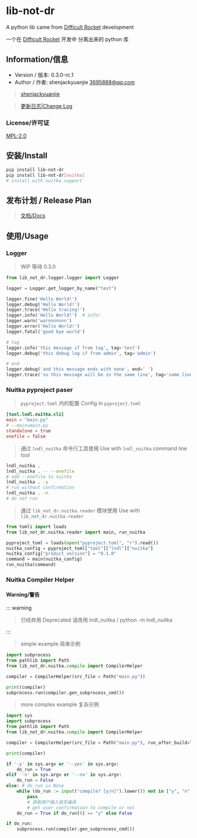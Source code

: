 # lib-not-dr

A python lib came from [Difficult Rocket](https://github.com/shenjackyuanjie/Difficult-Rocket) development

一个在 [Difficult Rocket](https://github.com/shenjackyuanjie/Difficult-Rocket) 开发中 分离出来的 python 库

## Information/信息

- Version / 版本: 0.3.0-rc.1
- Author / 作者: shenjackyuanjie <3695888@qq.com>

> [shenjackyuanjie](https://github.com/shenjackyuanjie)

> [更新日志|Change Log](docs/change_log.md)

### License/许可证

[MPL-2.0](https://www.mozilla.org/en-US/MPL/2.0/)

## 安装/Install

```bash title="install.sh"
pip install lib-not-dr
pip install lib-not-dr[nuitka]
# install with nuitka support
```

## 发布计划 / Release Plan

> [文档/Docs](/docs/release-plan/summary.md)

## 使用/Usage

### Logger

> WIP
> 等待 0.3.0

```python title="logger.py"
from lib_not_dr.logger.logger import Logger

logger = Logger.get_logger_by_name("test")

logger.fine('Hello World!')
logger.debug('Hello World!')
logger.trace('Hello tracing!')
logger.info('Hello World!')  # info!
logger.warn('warnnnnnnn')
logger.error('Hello World!')
logger.fatal('good bye world')

# tag
logger.info('this message if from tag', tag='test')
logger.debug('this debug log if from admin', tag='admin')

# end
logger.debug('and this message ends with none', end=' ')
logger.trace('so this message will be in the same line', tag='same line!')
```

### Nuitka pyproject paser

> `pyproject.toml` 内的配置
> Config in `pyproject.toml`

```toml title="pyproject.toml"
[tool.lndl.nuitka.cli]
main = "main.py"
# --main=main.py
standalone = true
onefile = false
```

> 通过 `lndl_nuitka` 命令行工具使用
> Use with `lndl_nuitka` command line tool

```bash
lndl_nuitka .
lndl_nuitka . -- --onefile
# add --onefile to nuitka
lndl_nuitka . -y
# run without confirmation
lndl_nuitka . -n
# do not run
``` 

> 通过 `lib_not_dr.nuitka.reader` 模块使用
> Use with `lib_not_dr.nuitka.reader`

```python
from tomli import loads
from lib_not_dr.nuitka.reader import main, run_nuitka

pyproject_toml = loads(open("pyproject.toml", "r").read())
nuitka_config = pyproject_toml["tool"]["lndl"]["nuitka"]
nuitka_config["product_version"] = "0.1.0"
command = main(nuitka_config)
run_nuitka(command)
```

### Nuitka Compiler Helper

#### Warning/警告

::: warning

> 已经弃用 Deprecated
> 请改用 lndl_nuitka / python -m lndl_nuitka

:::

> simple example
> 简单示例

```python title="simple_nuitka.py"
import subprocess
from pathlib import Path
from lib_not_dr.nuitka.compile import CompilerHelper

compiler = CompilerHelper(src_file = Path("main.py"))

print(compiler)
subprocess.run(compiler.gen_subprocess_cmd())
```

> more complex example
> 复杂示例

```python title="complex_nuitka.py"
import sys
import subprocess
from pathlib import Path
from lib_not_dr.nuitka.compile import CompilerHelper

compiler = CompilerHelper(src_file = Path("main.py"), run_after_build=True)

print(compiler)

if '-y' in sys.argv or '--yes' in sys.argv:
    do_run = True
elif '-n' in sys.argv or '--no' in sys.argv:
    do_run = False
else: # do_run is None
    while (do_run := input("compile? [y/n]").lower()) not in ["y", "n", "yes", "no"]:
        pass
        # 获取用户输入是否编译
        # get user confirmation to compile or not
    do_run = True if do_run[0] == "y" else False

if do_run:
    subprocess.run(compiler.gen_subprocess_cmd())
```
